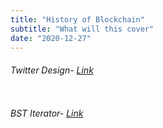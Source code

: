 ```yaml
---
title: "History of Blockchain"
subtitle: "What will this cover"
date: "2020-12-27"
---
```


###### Twitter Design- [Link](https://leetcode.com/problems/design-twitter/)

```cpp

```

###### BST Iterator- [Link](https://leetcode.com/problems/binary-search-tree-iterator/)

```cpp

```